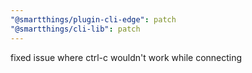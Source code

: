 ```yaml
---
"@smartthings/plugin-cli-edge": patch
"@smartthings/cli-lib": patch
---
```


fixed issue where ctrl-c wouldn't work while connecting
